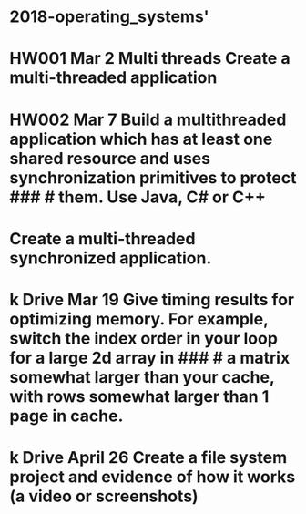 # 2018-operating_systems'
# HW001  Mar 2 Multi threads     Create a multi-threaded application
# HW002  Mar 7 Build a multithreaded application which has at least one shared resource and uses synchronization primitives to protect ### #        them. Use Java, C# or C++
#        Create a multi-threaded synchronized application.
# k Drive Mar 19  Give timing results for optimizing memory.  For example, switch the index order in your loop for a large 2d array in ### #        a matrix somewhat larger than your cache, with rows  somewhat larger than 1 page in cache.
# k Drive April 26  Create a file system project and evidence of how it works (a video or screenshots)
